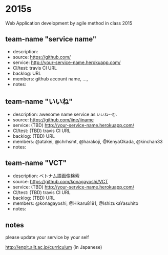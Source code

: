 2015s
=====
Web Application development by agile method in class 2015

## team-name "service name"
* description:
* source: https://github.com/
* service: http://your-service-name.herokuapp.com/
* CI/test: travis CI URL
* backlog: URL
* members: github account name, ...,
* notes:

## team-name "いいね"
* description: awesome name service as `いいね〜む`.
* source: https://github.com/iine/iiname
* service: (TBD) http://your-service-name.herokuapp.com/
* CI/test: (TBD) travis CI URL
* backlog: (TBD) URL
* members: @atakei, @chrhsmt, @harakoji, @KenyaOkada, @kinchan33
* notes:

## team-name "VCT"
* description: ベトナム語画像検索
* source: https://github.com/konagayoshi/VCT
* service: (TBD) http://your-service-name.herokuapp.com/
* CI/test: (TBD) travis CI URL
* backlog: (TBD) URL
* members: @konagayoshi, @Hikaru8191, @IshizukaYasuhito
* notes:

## notes
please update your service by your self

http://enpit.aiit.ac.jp/curriculum (in Japanese)

